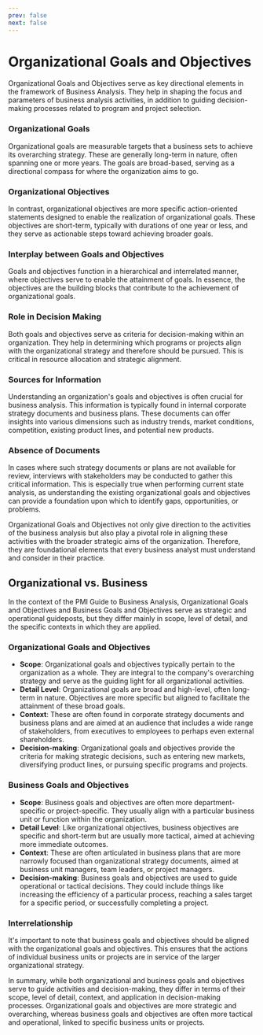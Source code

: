 ```yaml
---
prev: false
next: false
---
```


# Organizational Goals and Objectives

Organizational Goals and Objectives serve as key directional elements in the framework of Business Analysis. They help in shaping the focus and parameters of business analysis activities, in addition to guiding decision-making processes related to program and project selection.

### Organizational Goals

Organizational goals are measurable targets that a business sets to achieve its overarching strategy. These are generally long-term in nature, often spanning one or more years. The goals are broad-based, serving as a directional compass for where the organization aims to go.

### Organizational Objectives

In contrast, organizational objectives are more specific action-oriented statements designed to enable the realization of organizational goals. These objectives are short-term, typically with durations of one year or less, and they serve as actionable steps toward achieving broader goals.

### Interplay between Goals and Objectives

Goals and objectives function in a hierarchical and interrelated manner, where objectives serve to enable the attainment of goals. In essence, the objectives are the building blocks that contribute to the achievement of organizational goals.

### Role in Decision Making

Both goals and objectives serve as criteria for decision-making within an organization. They help in determining which programs or projects align with the organizational strategy and therefore should be pursued. This is critical in resource allocation and strategic alignment.

### Sources for Information

Understanding an organization's goals and objectives is often crucial for business analysis. This information is typically found in internal corporate strategy documents and business plans. These documents can offer insights into various dimensions such as industry trends, market conditions, competition, existing product lines, and potential new products.

### Absence of Documents

In cases where such strategy documents or plans are not available for review, interviews with stakeholders may be conducted to gather this critical information. This is especially true when performing current state analysis, as understanding the existing organizational goals and objectives can provide a foundation upon which to identify gaps, opportunities, or problems.

Organizational Goals and Objectives not only give direction to the activities of the business analysis but also play a pivotal role in aligning these activities with the broader strategic aims of the organization. Therefore, they are foundational elements that every business analyst must understand and consider in their practice.

## Organizational vs. Business

In the context of the PMI Guide to Business Analysis, Organizational Goals and Objectives and Business Goals and Objectives serve as strategic and operational guideposts, but they differ mainly in scope, level of detail, and the specific contexts in which they are applied.

### Organizational Goals and Objectives

- **Scope**: Organizational goals and objectives typically pertain to the organization as a whole. They are integral to the company's overarching strategy and serve as the guiding light for all organizational activities.
- **Detail Level**: Organizational goals are broad and high-level, often long-term in nature. Objectives are more specific but aligned to facilitate the attainment of these broad goals.
- **Context**: These are often found in corporate strategy documents and business plans and are aimed at an audience that includes a wide range of stakeholders, from executives to employees to perhaps even external shareholders.
- **Decision-making**: Organizational goals and objectives provide the criteria for making strategic decisions, such as entering new markets, diversifying product lines, or pursuing specific programs and projects.

### Business Goals and Objectives

- **Scope**: Business goals and objectives are often more department-specific or project-specific. They usually align with a particular business unit or function within the organization.
- **Detail Level**: Like organizational objectives, business objectives are specific and short-term but are usually more tactical, aimed at achieving more immediate outcomes.
- **Context**: These are often articulated in business plans that are more narrowly focused than organizational strategy documents, aimed at business unit managers, team leaders, or project managers.
- **Decision-making**: Business goals and objectives are used to guide operational or tactical decisions. They could include things like increasing the efficiency of a particular process, reaching a sales target for a specific period, or successfully completing a project.

### Interrelationship

It's important to note that business goals and objectives should be aligned with the organizational goals and objectives. This ensures that the actions of individual business units or projects are in service of the larger organizational strategy.

In summary, while both organizational and business goals and objectives serve to guide activities and decision-making, they differ in terms of their scope, level of detail, context, and application in decision-making processes. Organizational goals and objectives are more strategic and overarching, whereas business goals and objectives are often more tactical and operational, linked to specific business units or projects.
